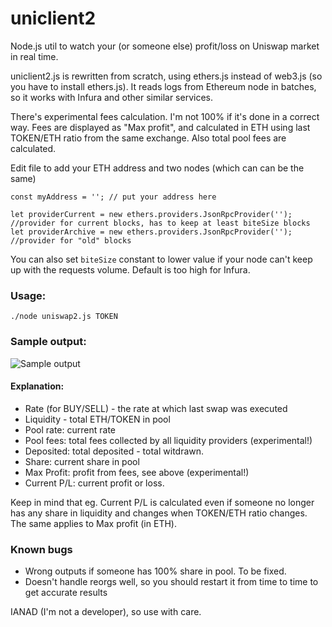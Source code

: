 # uniclient2

Node.js util to watch your (or someone else) profit/loss on Uniswap market in real time. 

uniclient2.js is rewritten from scratch, using ethers.js instead of web3.js (so you have to install ethers.js). It reads logs from Ethereum node in batches, so it works with Infura and other similar services.

There's experimental fees calculation. I'm not 100% if it's done in a correct way. Fees are displayed as "Max profit", and calculated in ETH using last TOKEN/ETH ratio from the same exchange. Also total pool fees are calculated.

Edit file to add your ETH address and two nodes (which can can be the same) 

    const myAddress = ''; // put your address here
    
    let providerCurrent = new ethers.providers.JsonRpcProvider(''); //provider for current blocks, has to keep at least biteSize blocks
    let providerArchive = new ethers.providers.JsonRpcProvider(''); //provider for "old" blocks

You can also set `biteSize` constant to lower value if your node can't keep up with the requests volume. Default is too high for Infura.

### Usage:

```./node uniswap2.js TOKEN```

### Sample output:

![Sample output](https://i.imgur.com/eN0S8N6.png "Sample output")

#### Explanation:

* Rate (for BUY/SELL) - the rate at which last swap was executed
* Liquidity - total ETH/TOKEN in pool
* Pool rate: current rate
* Pool fees: total fees collected by all liquidity providers (experimental!)
* Deposited: total deposited - total witdrawn.
* Share: current share in pool
* Max Profit: profit from fees, see above (experimental!)
* Current P/L: current profit or loss.

Keep in mind that eg. Current P/L is calculated even if someone no longer has any share in liquidity and changes when TOKEN/ETH ratio changes. The same applies to Max profit (in ETH).

### Known bugs

* Wrong outputs if someone has 100% share in pool. To be fixed.
* Doesn't handle reorgs well, so you should restart it from time to time to get accurate results

IANAD (I'm not a developer), so use with care.
